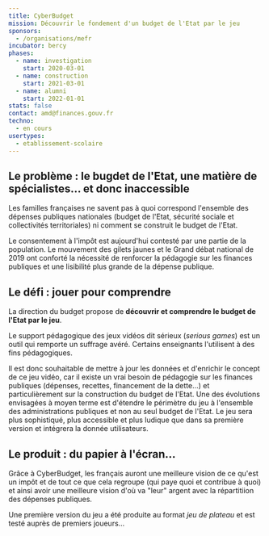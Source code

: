 ```yaml
---
title: CyberBudget
mission: Découvrir le fondement d'un budget de l'Etat par le jeu
sponsors:
  - /organisations/mefr
incubator: bercy
phases:
  - name: investigation
    start: 2020-03-01
  - name: construction
    start: 2021-03-01
  - name: alumni
    start: 2022-01-01
stats: false
contact: amd@finances.gouv.fr
techno:
  - en cours
usertypes:
  - etablissement-scolaire
---
```

## Le problème : le bugdet de l'Etat, une matière de spécialistes... et donc inaccessible

Les familles françaises ne savent pas à quoi correspond l'ensemble des dépenses publiques nationales
(budget de l'Etat, sécurité sociale et collectivités territoriales) ni comment se construit le budget de l'Etat.

Le consentement à l'impôt est aujourd'hui contesté par une partie de la population. Le mouvement des gilets jaunes et
le Grand débat national de 2019 ont conforté la nécessité de renforcer la pédagogie sur les finances publiques
et une lisibilité plus grande de la dépense publique.


## Le défi : jouer pour comprendre

La direction du budget propose de **découvrir et comprendre le budget de l'Etat par le jeu**.

Le support pédagogique des jeux vidéos dit sérieux (*serious games*) est un outil qui remporte un suffrage avéré.
Certains enseignants l'utilisent à des fins pédagogiques.

Il est donc souhaitable de mettre à jour les données et d'enrichir le concept de ce jeu vidéo, car il existe un vrai
besoin de pédagogie sur les finances publiques (dépenses, recettes, financement de la dette...) et particulièrement
sur la construction du budget de l'Etat. Une des évolutions envisagées à moyen terme est d'étendre le périmètre du
jeu à l'ensemble des administrations publiques et non au seul budget de l'Etat.
Le jeu sera plus sophistiqué, plus accessible et plus ludique
que dans sa première version et intégrera la donnée utilisateurs.


## Le produit : du papier à l'écran...

Grâce à CyberBudget, les français auront une meilleure vision de ce qu'est un impôt et de tout ce que cela
regroupe (qui paye quoi et contribue à quoi) et ainsi avoir une meilleure vision d'où va "leur" argent
avec la répartitiion des dépenses publiques.

Une première version du jeu a été produite au format *jeu de plateau* et est testé auprès de premiers joueurs...


